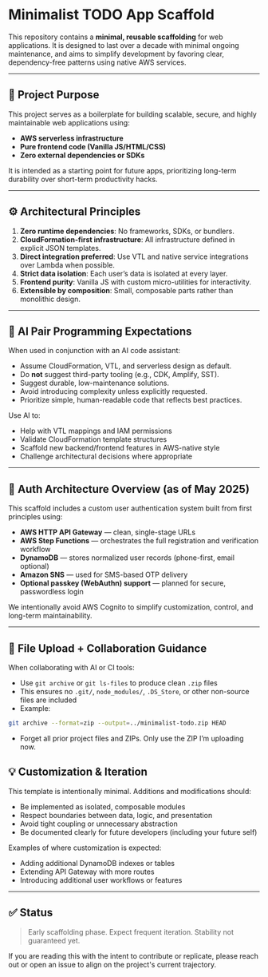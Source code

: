 # Minimalist TODO App Scaffold

This repository contains a **minimal, reusable scaffolding** for web applications. It is designed to last over a decade with minimal ongoing maintenance, and aims to simplify development by favoring clear, dependency-free patterns using native AWS services.

---

## 🧠 Project Purpose

This project serves as a boilerplate for building scalable, secure, and highly maintainable web applications using:

- **AWS serverless infrastructure**
- **Pure frontend code (Vanilla JS/HTML/CSS)**
- **Zero external dependencies or SDKs**

It is intended as a starting point for future apps, prioritizing long-term durability over short-term productivity hacks.

---

## ⚙️ Architectural Principles

1. **Zero runtime dependencies**: No frameworks, SDKs, or bundlers.
2. **CloudFormation-first infrastructure**: All infrastructure defined in explicit JSON templates.
3. **Direct integration preferred**: Use VTL and native service integrations over Lambda when possible.
4. **Strict data isolation**: Each user’s data is isolated at every layer.
5. **Frontend purity**: Vanilla JS with custom micro-utilities for interactivity.
6. **Extensible by composition**: Small, composable parts rather than monolithic design.

---

## 🤖 AI Pair Programming Expectations

When used in conjunction with an AI code assistant:

- Assume CloudFormation, VTL, and serverless design as default.
- Do **not** suggest third-party tooling (e.g., CDK, Amplify, SST).
- Suggest durable, low-maintenance solutions.
- Avoid introducing complexity unless explicitly requested.
- Prioritize simple, human-readable code that reflects best practices.

Use AI to:

- Help with VTL mappings and IAM permissions
- Validate CloudFormation template structures
- Scaffold new backend/frontend features in AWS-native style
- Challenge architectural decisions where appropriate

---

## 🚀 Auth Architecture Overview (as of May 2025)

This scaffold includes a custom user authentication system built from first principles using:

- **AWS HTTP API Gateway** — clean, single-stage URLs
- **AWS Step Functions** — orchestrates the full registration and verification workflow
- **DynamoDB** — stores normalized user records (phone-first, email optional)
- **Amazon SNS** — used for SMS-based OTP delivery
- **Optional passkey (WebAuthn) support** — planned for secure, passwordless login

We intentionally avoid AWS Cognito to simplify customization, control, and long-term maintainability.

---

## 🔄 File Upload + Collaboration Guidance

When collaborating with AI or CI tools:

- Use `git archive` or `git ls-files` to produce clean `.zip` files
- This ensures no `.git/`, `node_modules/`, `.DS_Store`, or other non-source files are included
- Example:

```bash
git archive --format=zip --output=../minimalist-todo.zip HEAD
```

- Forget all prior project files and ZIPs. Only use the ZIP I’m uploading now.

## 💡 Customization & Iteration

This template is intentionally minimal. Additions and modifications should:

- Be implemented as isolated, composable modules
- Respect boundaries between data, logic, and presentation
- Avoid tight coupling or unnecessary abstraction
- Be documented clearly for future developers (including your future self)

Examples of where customization is expected:

- Adding additional DynamoDB indexes or tables
- Extending API Gateway with more routes
- Introducing additional user workflows or features

---

## ✅ Status

> Early scaffolding phase. Expect frequent iteration. Stability not guaranteed yet.

If you are reading this with the intent to contribute or replicate, please reach out or open an issue to align on the project's current trajectory.
